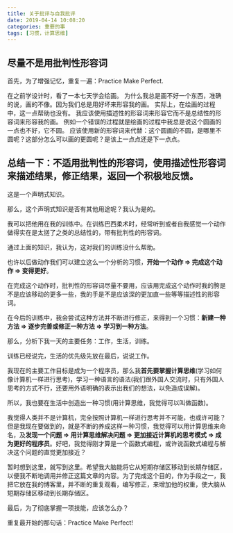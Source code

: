 ```yaml
---
title: 关于批评与自我批评
date: 2019-04-14 10:08:20
categories: 重要的事
tags: [习惯，计算思维]
---
```

## 尽量不是用批判性形容词

首先，为了增强记忆，重复一遍：Practice Make Perfect.

在之前学设计时，看了一本七天学会绘画。
为什么我总是画不好一个东西，准确的说，画的不像。因为我们总是用好坏来形容我的画。
实际上，在绘画的过程中，这一点帮助也没有。
我应该使用描述性的形容词来形容它而不是总结性的形容词来形容我的画。
例如一个错误的过程就是绘画的过程中我总是说这个圆画的一点也不好，它不圆。
应该使用新的形容词来代替：这个圆画的不圆，是哪里不圆呢？这部分怎么可以画的更圆呢？是该上一点点还是下一点点。
<!--more-->
## 总结一下：不适用批判性的形容词，使用描述性形容词来描述结果，修正结果，返回一个积极地反馈。

这是一个声明式知识。

那么，这个声明式知识是否有其他用途呢？我认为是的。

我可以把他用在我的训练中。在训练巴西柔术时，经常听到或者自我感觉一个动作做得实在是太搓了之类的总结性的，带有批判性的形容词。

通过上面的知识，我认为，这对我们的训练没什么帮助。

也许以后做动作我们可以建立这么一个分析的习惯，**开始一个动作 => 完成这个动作 => 变得更好**。

在完成这个动作时，批判性的形容词尽量不要用，应该用完成这个动作时我的胯是不是应该移动的更多一些，我的手是不是应该深的更加直一些等等描述性的形容词。

在今后的训练中，我会尝试这种方法并不断进行修正，来得到一个习惯：**新建一种方法 => 逐步完善或修正一种方法 => 学习到一种方法**。

那么，分析下我一天的主要任务：工作，生活，训练。

训练已经说完，生活的优先级先放在最后，说说工作。

我现在的主要工作目标是成为一个程序员，那么我**首先要掌握计算思维**(学习如何像计算机一样进行思考)，学习一种语言的语法(我们跟外国人交流时，只有外国人思考的方式不行，还要用外语明确的表示出我们的想法，以免造成误解)。

所以，我也要在生活中创造出一种习惯(用计算思维，我觉得可以叫做函数)。

我觉得人类并不是计算机，完全按照计算机一样进行思考并不可能，也或许可能？但是我现在要做到的，就是不断的养成这样一种习惯，我觉得可以用计算思维来命名，及**发现一个问题 => 用计算思维解决问题 => 更加接近计算机的思考模式 => 成为更好的程序员**。好吧，我觉得刚才算是一个函数式编程，或许说函数式编程与解决这个问题的直觉更加接近？

暂时想到这里，就写到这里。希望我大脑能将它从短期存储区移动到长期存储区，以便我不断地调用并修正这篇文章的内容。为了完成这个目的，作为手段之一，我把它放在我的博客里，并不断的重复观看，编写修正，来增加他的权重，使大脑从短期存储区移动到长期存储区。

最后，为了彻底掌握一项技能，应该怎么办？

重复最开始的那句话：Practice Make Perfect!
